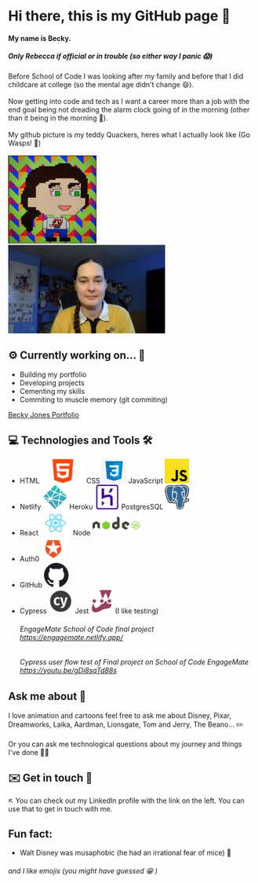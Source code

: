 # Hi there, this is my GitHub page 👋

#### My name is Becky.

##### Only Rebecca if official or in trouble (so either way I panic 😱)

Before School of Code I was looking after my family and before that I did childcare at college (so the mental age didn't change 😄).
<br></br>
Now getting into code and tech as I want a career more than a job with the end goal being not dreading the alarm clock going of in the morning (other than it being in the morning 🥱).
<br></br>
My github picture is my teddy Quackers, heres what I actually look like (Go Wasps! 🐝)
<br></br>
<img src = "./images/Capture.PNG" width = "180px" height = "auto" />&nbsp; &nbsp;<img src = "./images/Becky Jones SoC Head shot photo.jpg" width = "auto" height = "180px"/>

## ⚙️ Currently working on... 👷

<ul>
<li>Building my portfolio</li>
<li>Developing projects</li>
<li>Cementing my skills</li>
<li>Commiting to muscle memory (git commiting)</li>
</ul>
<a href = "https://becky-jones-portfolio.netlify.app/"> Becky Jones Portfolio</a>

## 💻 Technologies and Tools 🛠️

<ul>
<li>HTML<img src = "./images/174854.png" width = "auto" height = "50px"/>CSS <img src= "./images/kisspng-css3-cascading-style-sheets-computer-icons-html-emblem-5ac245f0d27847.8044648115226813288621.jpg" width = "auto" height = "50px" /> JavaScript <img src="./images/1024px-Unofficial_JavaScript_logo_2.svg.png" width = "auto" height = "50px" /></li>
<li>Netlify <img src = "./images/logomark.png" width = "auto" height = "50px"/> Heroku <img src ="./images/download.png" width = "auto" height = "50px"/> PostgresSQL <img src = "./images/1200px-Postgresql_elephant.svg.png" width = "auto" height = "50px"/></li>
<li>React<img src = "./images/1280px-React-icon.svg.png" width = "auto" height = "50px"/>Node <img src ="./images/node-js-736399_960_720.png" width = "auto" height = "50px"/></li>
<li>Auth0 <img src = "./images/download (1).png " width = "auto" height = "50px"/></li>
<li>GitHub <img src = "./images/Octicons-mark-github.svg" width = "auto" height = "50px"/></li>
<li>Cypress <img src = "./images/q1cwqhahz7jbtfzalznd.png" width = "auto" height = "50px"/> Jest <img src = "./images/download (2).png" width = "auto" height = "50px"/> (I like testing) </li>

###### EngageMate School of Code final project https://engagemate.netlify.app/

###### Cypress user flow test of Final project on School of Code EngageMate https://youtu.be/gDi8sqTd88s

</ul>

## Ask me about 🤔

I love animation and cartoons feel free to ask me about Disney, Pixar, Dreamworks, Laika, Aardman, Lionsgate, Tom and Jerry, The Beano... ✏️
<br></br>
Or you can ask me technological questions about my journey and things I've done 🤷‍♀️

## ✉️ Get in touch 🤙

↖️ You can check out my LinkedIn profile with the link on the left. You can use that to get in touch with me.

## Fun fact:

<ul>
<li>Walt Disney was musaphobic (he had an irrational fear of mice) 🐀 </li>
</ul>

###### and I like emojis (you might have guessed 😁 )

<!--
**Beckster6211/Beckster6211** is a ✨ _special_ ✨ repository because its `README.md` (this file) appears on your GitHub profile.

Here are some ideas to get you started:

- 🔭 I’m currently working on ...
- 🌱 I’m currently learning ...
- 👯 I’m looking to collaborate on ...
- 🤔 I’m looking for help with ...
- 💬 Ask me about ...
- 📫 How to reach me: ...
- 😄 Pronouns: ...
- ⚡ Fun fact: ...
  -->
